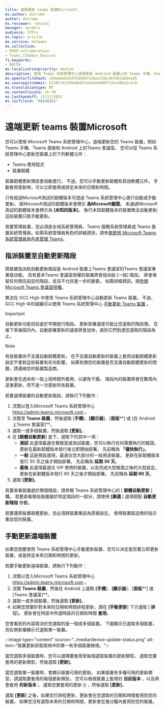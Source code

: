 ```yaml
---
title: 遠端更新 teams 裝置Microsoft
ms.author: dstrome
author: dstrome
ms.reviewer: rahulmi
manager: serdars
audience: ITPro
ms.topic: article
ms.service: msteams
ms.collection:
- M365-collaboration
- Teams_ITAdmin_Devices
f1.keywords:
- NOCSH
ms.localizationpriority: medium
description: 使用 Teams 系統管理中心遠端更新 Android 裝置上的 Teams 手機、Teams 面板和Teams 會議室Microsoft。
ms.openlocfilehash: c69a4deb43df5d40bf158a3c5bc467d431b041d5
ms.sourcegitcommit: b710fc61558a0e031d4e3e4000f234c495e2c4c6
ms.translationtype: MT
ms.contentlocale: zh-TW
ms.lasthandoff: 12/17/2022
ms.locfileid: "69438261"
---
```

# <a name="update-microsoft-teams-devices-remotely"></a>遠端更新 teams 裝置Microsoft

您可以使用 Microsoft Teams 系統管理中心，遠端更新您的 Teams 裝置，例如 Teams 手機、Teams 面板和 Android 上的Teams 會議室。 您可以從 Teams 系統管理中心更新您裝置上的下列軟體元件：

- Teams 應用程式
- 裝置韌體

裝置韌體更新預設會自動進行。 不過，您可以手動更新韌體和其他軟體元件。 手動套用更新時，可以立即套用或排定未來的日期和時間。

只有經過Microsoft測試的韌體版本可透過 Teams 系統管理中心進行自動或手動更新。 經Microsoft測試的韌體版本會標示 **為Microsoft驗證**。 未通過Microsoft測試的韌體版本會標示為 **[未知的版本]**。 執行未知韌體版本的裝置無法自動更新;這些裝置只能手動更新。

若要管理裝置，您必須是全域系統管理員、Teams 服務系統管理員或 Teams 裝置系統管理員。如需系統管理員角色的詳細資訊，請參[閱使用 Microsoft Teams 系統管理員角色來管理 Teams](../using-admin-roles.md)。

## <a name="assign-devices-to-an-automatic-update-phase"></a>指派裝置至自動更新階段

將裝置指派給自動更新階段是 Android 裝置上Teams 會議室的Teams 會議室專業版功能。 具有基本Teams 會議室授權的裝置將會指派給 [一般] 階段。 將會保留任何預先設定的階段，並且不允許進一步的變更。 如需詳細資訊，請[參閱Microsoft Teams 會議室授權](../rooms/rooms-licensing.md)。  

無法在 GCC High 中使用 Teams 系統管理中心自動更新 Teams 裝置。 不過，GCC High 中的組織可以使用 Teams 系統管理中心 [手動更新 Teams 裝置](#manually-update-remote-devices) 。

> [!IMPORTANT]
> 自動更新功能目前處於早期發行階段。 更新部署速度可能比您選取的階段慢。 在接下來幾個月內，自動部署更新的速度將會加快，直到它們到達您選取的階段為止。

> [!NOTE]
> 有些裝置尚不支援自動韌體更新。 在不支援自動更新的裝置上套用自動韌體更新設定不會對這些裝置有任何影響。 如需有關您的裝置是否支援自動韌體更新的問題，請連絡您的裝置製造商。
>
> 更新會在週末和一般上班時間外套用，以避免干擾。 階段內的裝置將會在數周內逐漸更新，而不是一次更新所有裝置。

若要選擇裝置的自動更新階段，請執行下列動作：

1. 流覽以登入Microsoft Teams 系統管理中心 https://admin.teams.microsoft.com 。
2. 流覽至 **Teams 裝置**，然後選取 [**手機**]、**[顯示器**]、[**面板****] 或 [在 Android 上Teams 會議室]**。  
3. 選取一或多個裝置，然後選取 **[更新]**。
4. 在 **[韌體自動更新**] 底下，選取下列其中一項：
    - **測試** 此選項最適合實驗室或測試裝置，您可以執行任何需要執行的驗證。 更新在最新韌體版本發行後立即開始部署。 先前稱為 **「儘快執行」**。
    - **一般** 這是預設選項，最適合您大部分的一般用途裝置。 更新在新韌體版本發行 30 天之後才開始部署。 先前稱為 **延期 30 天**。
    - **最後** 此選項最適合 VIP 使用的裝置，以及完成大型驗證之後的大型設定。 更新在新韌體版本發行 90 天之後才開始部署。 先前稱為 **延期 90 天**。
5. 選取 **[更新]**。

若要查看裝置處於哪個階段，請參閱 Teams 系統管理中心的 [ **韌體自動更新** ] 欄。 若要查看哪些裝置屬於特定階段的一部分，請使用 **[篩選** ] 選項搭配 **自動更新階段** 參數。

若要還原裝置韌體更新，您必須將裝置重設為原廠設定。 使用裝置製造商的指示重設您的裝置。  

## <a name="manually-update-remote-devices"></a>手動更新遠端裝置

如果您想要使用 Teams 系統管理中心手動更新裝置，您可以決定是否要立即更新裝置，或是排定未來日期和時間的更新。

若要手動更新遠端裝置，請執行下列動作：

1. 流覽以登入Microsoft Teams 系統管理中心 https://admin.teams.microsoft.com 。
2. 流覽 **Teams 裝置**，然後在 Android 上選取 **[手機**]、**[顯示器**]、[**面板****] 或 [Teams 會議室]**。
3. 選取一或多個裝置，然後選取 **[更新]**。
4. 如果您想要針對未來的日期和時間排程更新，請在 **[手動更新**] 下方選取 [ **排** 程]。 更新會在時區中所選時區的日期和時間 **套用**。

您會看到的內容取決於您選取的是一個或多個裝置。 下圖顯示已選取多個裝置，而右側影像顯示已選取單一裝置。

:::image type="content" source="../media/device-update-status.png" alt-text="裝置更新狀態窗格中的單一和多個裝置檢視。":::

當您選取多個裝置時，您可以選擇要套用至每個選取裝置的更新類型。 選取您要套用的更新類型，然後選取 **[更新]**。

當您選取單一裝置時，會顯示裝置可用的更新。 如果裝置有多種可用的更新類型，請選取要套用的每個更新類型。 您可以檢視裝置上套用的 **目前版本** ，以及將會套用 **的新版本** 。 選取您要套用的更新 () ，然後選取 **[更新]**。

選取 **[更新**] 之後，如果您已排程更新，更新會在您選取的日期和時間套用到您的裝置。 如果您沒有選取未來的日期和時間，更新會在幾分鐘內套用到您的裝置。

